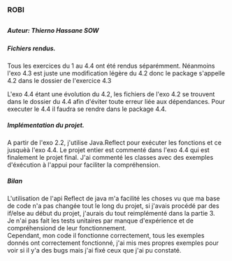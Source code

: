 ### ROBI

##

##### Auteur: Thierno Hassane SOW

##### Fichiers rendus.
Tous les exercices du 1 au 4.4 ont été rendus séparémment.
Néanmoins l'exo 4.3 est juste une modification légère du 4.2 donc
le package s'appelle 4.2 dans le dossier de l'exercice 4.3

L'exo 4.4 étant une évolution du 4.2, les fichiers de l'exo 4.2 se trouvent
dans le dossier du 4.4 afin d'éviter toute erreur liée aux dépendances.
Pour executer le 4.4 il faudra se rendre dans le package 4.4.

##### Implémentation du projet.
A partir de l'exo 2.2, j'utilise Java.Reflect pour exécuter les fonctions et ce jusquèà l'exo 4.4.
Le projet entier est commenté dans l'exo 4.4 qui est finalement le projet final.
J'ai commenté les classes avec des exemples d'éxécution à l'appui pour faciliter
la compréhension.

##### Bilan
L'utilisation de l'api Reflect de java m'a facilité les choses vu que ma base
de code n'a pas changée tout le long du projet, si j'avais procédé
par des if/else au début du projet, j'aurais du tout reimplémenté dans la partie 3.
<br />
Je n'ai pas fait les tests unitaires par manque d'expérience et de compréhensiond de leur
fonctionnement.
<br />
Cependant, mon code il fonctionne correctement, tous les exemples donnés ont correctement fonctionné,
j'ai mis mes propres exemples pour voir si il y'a des bugs mais j'ai fixé ceux que j'ai pu constaté.
